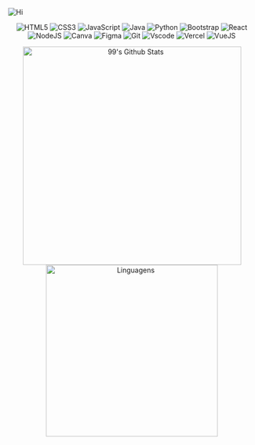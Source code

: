 
![Hi](https://github.com/m4riah/m4riah/assets/97889961/ebcde00b-1df2-47a7-a318-4dceed88e733)

<div align="center">
    
![HTML5](https://img.shields.io/badge/HTML5-E34F26?style=for-the-badge&logo=html5&logoColor=white)
![CSS3](https://img.shields.io/badge/CSS3-1572B6?style=for-the-badge&logo=css3&logoColor=white)
![JavaScript](https://img.shields.io/badge/JavaScript-323330?style=for-the-badge&logo=javascript&logoColor=F7DF1E)
![Java](https://img.shields.io/badge/Java-ED8B00?style=for-the-badge&logo=openjdk&logoColor=white)
![Python](https://img.shields.io/badge/Python-14354C?style=for-the-badge&logo=python&logoColor=white)
![Bootstrap](https://img.shields.io/badge/Bootstrap-563D7C?style=for-the-badge&logo=bootstrap&logoColor=white)
![React](https://img.shields.io/badge/React-20232A?style=for-the-badge&logo=react&logoColor=61DAFB)
![NodeJS](https://img.shields.io/badge/Node.js-43853D?style=for-the-badge&logo=node.js&logoColor=white)
![Canva](https://img.shields.io/badge/Canva-%2300C4CC.svg?&style=for-the-badge&logo=Canva&logoColor=white)
![Figma](https://img.shields.io/badge/Figma-F24E1E?style=for-the-badge&logo=figma&logoColor=white)
![Git](https://img.shields.io/badge/GIT-E44C30?style=for-the-badge&logo=git&logoColor=white)
![Vscode](https://img.shields.io/badge/Visual_Studio_Code-0078D4?style=for-the-badge&logo=visual%20studio%20code&logoColor=white)
![Vercel](https://img.shields.io/badge/Vercel-000000?style=for-the-badge&logo=vercel&logoColor=white)
![VueJS](https://img.shields.io/badge/Vue.js-35495E?style=for-the-badge&logo=vue.js&logoColor=4FC08D)

<img src="https://komarev.com/ghpvc/?username=m4riah&style=flat-square&color=green" alt=""/>
</div>

<div align="center">
  <a href="https://github.com/m4riah">
    <img src="https://github-readme-stats.vercel.app/api?username=m4riah&bg_color=30,F0ABBD,D1B3CF,AFBFE0&title_color=fff&text_color=fff" style="width: 445px; height: auto;" alt="99's Github Stats">
  </a>
  <a href="https://github.com/m4riah">
    <img src="https://github-readme-stats.vercel.app/api/top-langs/?username=m4riah&layout=compact&langs_count=7&theme=default&bg_color=30,F0ABBD,D1B3CF,AFBFE0&title_color=fff&text_color=fff" style="width: 350px; height: auto;" alt="Linguagens">
  </a>
</div>

